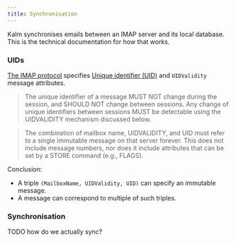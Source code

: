 ```yaml
---
title: Synchronisation
---
```



Kalm synchronises emails between an IMAP server and its local database.
This is the technical documentation for how that works.

### UIDs

[The IMAP protocol](https://datatracker.ietf.org/doc/html/rfc3501) specifies [Unique identifier (UID)](https://datatracker.ietf.org/doc/html/rfc3501#section-2.3.1.1) and `UIDValidity` message attributes.

> The unique identifier of a message MUST NOT change during the session, and SHOULD NOT change between sessions. 
> Any change of unique identifiers between sessions MUST be detectable using the UIDVALIDITY mechanism discussed below.

> The combination of mailbox name, UIDVALIDITY, and UID must refer to a single immutable message on that server forever.
> This does not include message numbers, nor does it include attributes that can be set by a STORE command (e.g., FLAGS).


Conclusion:

* A triple `(MailboxName, UIDValidity, UID)` can specify an immutable message.
* A message can correspond to multiple of such triples.



### Synchronisation

TODO how do we actually sync?

